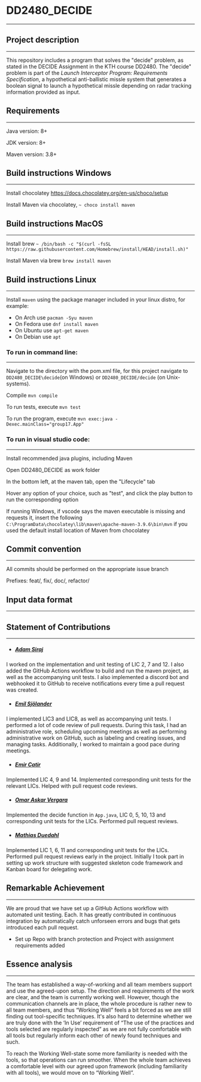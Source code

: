 # DD2480_DECIDE
---
## Project description
---
This repository includes a program that solves the "decide" problem, as stated in the DECIDE Assignment in the KTH course DD2480. The "decide" problem is part of the *Launch Interceptor Program: Requirements Specification*, a hypothetical anti-ballistic missle system that generates a boolean signal to launch a hypothetical missle depending on radar tracking information provided as input.  

## Requirements
---
Java version: 8+

JDK version: 8+

Maven version: 3.8+

## Build instructions Windows
---
Install chocolatey https://docs.chocolatey.org/en-us/choco/setup

Install Maven via chocolatey, `~ choco install maven`

## Build instructions MacOS
---
Install brew `~ /bin/bash -c "$(curl -fsSL https://raw.githubusercontent.com/Homebrew/install/HEAD/install.sh)"`

Install Maven via brew `brew install maven` 

## Build instructions Linux
---
Install `maven` using the package manager included in your linux distro, for example:
* On Arch use `pacman -Syu maven`
* On Fedora use `dnf install maven`
* On Ubuntu use `apt-get maven`
* On Debian use `apt` 

### To run in command line:
---
Navigate to the directory with the pom.xml file, for this project navigate to `DD2480_DECIDE\decide`(on Windows) or `DD2480_DECIDE/decide` (on Unix-systems).

Compile `mvn compile`

To run tests, execute `mvn test`

To run the program, execute `mvn exec:java -Dexec.mainClass="group17.App"`

### To run in visual studio code:
---
Install recommended java plugins, including Maven

Open DD2480_DECIDE as work folder

In the bottom left, at the maven tab, open the "Lifecycle" tab

Hover any option of your choice, such as "test", and click the play button to run the corresponding option

If running Windows, if vscode says the maven executable is missing and requests it, insert the following `C:\ProgramData\chocolatey\lib\maven\apache-maven-3.9.6\bin\mvn` if you used the default install location of Maven from chocolatey

## Commit convention
---
All commits should be performed on the appropriate issue branch

Prefixes: feat/, fix/, doc/, refactor/

## Input data format
---
 
## Statement of Contributions
---
- ##### [Adam Siraj](https://github.com/asirago)
I worked on the implementation and unit testing of LIC 2, 7 and 12. I also added the GitHub Actions workflow to build and run the maven project, as well as the accompanying unit tests. I also implemented a discord bot and webhooked it to GitHub to receive notifications every time a pull request was created.

- ##### [Emil Sjölander](https://github.com/emilsjol)
I implemented LIC3 and LIC8, as well as accompanying unit tests. I performed a lot of code review of pull requests. During this task, I had an administrative role, scheduling upcoming meetings as well as performing administrative work on GitHub, such as labeling and creating issues, and managing tasks. Additionally, I worked to maintain a good pace during meetings.

- ##### [Emir Catir](https://github.com/empazi)

Implemented LIC 4, 9 and 14. Implemented corresponding unit tests for the relevant LICs. Helped with pull request code reviews.

- ##### [Omar Askar Vergara](https://github.com/Omar-AV)
Implemented the decide function in `App.java`, LIC 0, 5, 10, 13 and corresponding unit tests for the LICs. Performed pull request reviews.

- ##### [Mathias Duedahl](https://github.com/Lussebullen)
Implemented LIC 1, 6, 11 and corresponding unit tests for the LICs. Performed pull request reviews early in the project. Initially I took part in setting up work structure with suggested skeleton code framework and Kanban board for delegating work.

## Remarkable Achievement
---
We are proud that we have set up a GitHub Actions workflow with automated unit testing. Each. It has greatly contributed in continuous integration by automatically catch unforseen errors and bugs that gets introduced each pull request. 

- Set up Repo with branch protection and Project with assignment requirements added

## Essence analysis
---
The team has established a way-of-working and all team members support and use the agreed-upon setup. The direction and requirements of the work are clear, and the team is currently working well. However, though the communication channels are in place, the whole procedure is rather new to all team members, and thus “Working Well” feels a bit forced as we are still finding out tool-specific techniques. It's also hard to determine whether we are truly done with the ‘In Use’ requirement of “The use of the practices and tools selected are regularly inspected” as we are not fully comfortable with all tools but regularly inform each other of newly found techniques and such. 

To reach the Working Well-state some more familiarity is needed with the tools, so that operations can run smoother. When the whole team achieves a comfortable level with our agreed upon framework (including familiarity with all tools), we would move on to “Working Well”.
